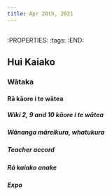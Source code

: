 ```yaml
---
title: Apr 20th, 2021
---
```


##
:PROPERTIES:
:tags: 
:END:
## Hui Kaiako
### Wātaka
#### Rā kāore i te wātea
##### Wiki 2, 9 and 10 kāore i te wātea
##### Wānanga māreikura, whatukura
##### Teacher accord
##### Rā kaiako anake
##### Expo

